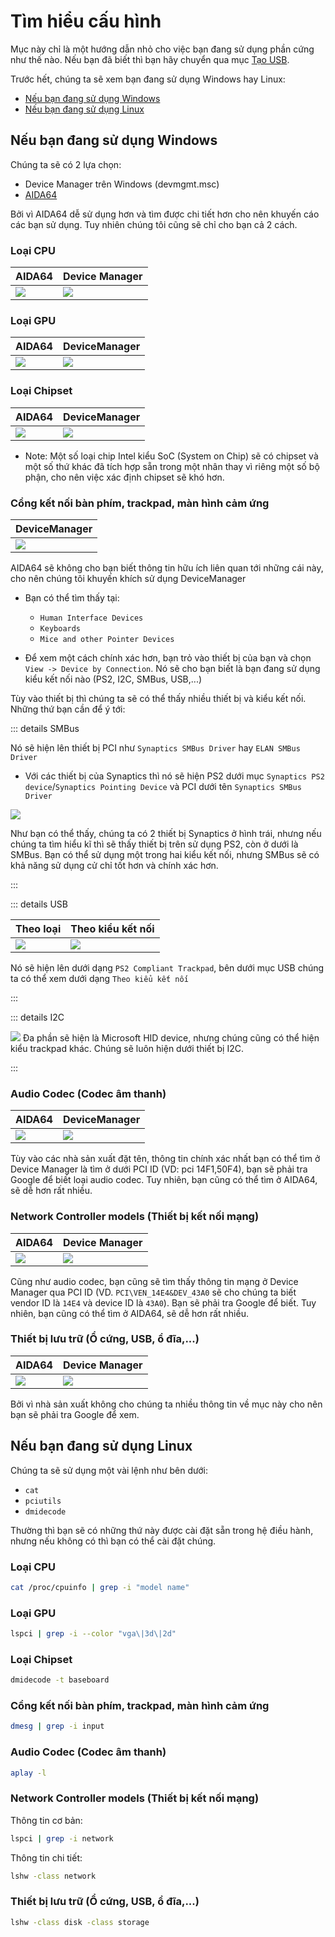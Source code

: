 # Tìm hiểu cấu hình

Mục này chỉ là một hướng dẫn nhỏ cho việc bạn đang sử dụng phần cứng như thế nào. Nếu bạn đã biết thì bạn hãy chuyển qua mục [Tạo USB](./installer-guide/).

Trước hết, chúng ta sẽ xem bạn đang sử dụng Windows hay Linux:

* [Nếu bạn đang sử dụng Windows](#neu-ban-dang-su-dung-windows)
* [Nếu bạn đang sử dụng Linux](#neu-ban-dang-su-dung-linux)

## Nếu bạn đang sử dụng Windows

Chúng ta sẽ có 2 lựa chọn:

* Device Manager trên Windows (devmgmt.msc)
* [AIDA64](https://www.aida64.com/downloads)

Bởi vì AIDA64 dễ sử dụng hơn và tìm được chi tiết hơn cho nên khuyến cáo các bạn sử dụng. Tuy nhiên chúng tôi cũng sẽ chỉ cho bạn cả 2 cách.

### Loại CPU

| AIDA64 | Device Manager|
| :--- | :--- |
| ![](./images/finding-hardware-md/cpu-model-aida64.png) | ![](./images/finding-hardware-md/cpu-model-devicemanager.png) |

### Loại GPU

| AIDA64 | DeviceManager|
| :--- | :--- |
| ![](./images/finding-hardware-md/GPU-model-aida64.png) | ![](./images/finding-hardware-md/GPU-model-devicemanager.png) |

### Loại Chipset

| AIDA64 | DeviceManager|
| :--- | :--- |
| ![](./images/finding-hardware-md/chipset-model-aida64.png) | ![](./images/finding-hardware-md/chipset-model-devicemanager.png) |

* Note: Một số loại chip Intel kiểu SoC (System on Chip) sẽ có chipset và một số thứ khác đã tích hợp sẵn trong một nhân thay vì riêng một số bộ phận, cho nên việc xác định chipset sẽ khó hơn.

### Cổng kết nối bàn phím, trackpad, màn hình cảm ứng

| DeviceManager |
| :--- |
| ![](./images/finding-hardware-md/trackpad-model-devicemanager.png) |

AIDA64 sẽ không cho bạn biết thông tin hữu ích liên quan tới những cái này, cho nên chúng tôi khuyến khích sử dụng DeviceManager

* Bạn có thể tìm thấy tại:
  * `Human Interface Devices`
  * `Keyboards`
  * `Mice and other Pointer Devices`

* Để xem một cách chính xác hơn, bạn trỏ vào thiết bị của bạn và chọn `View -> Device by Connection`. Nó sẽ cho bạn biết là bạn đang sử dụng kiểu kết nối nào (PS2, I2C, SMBus, USB,...)

Tùy vào thiết bị thì chúng ta sẽ có thể thấy nhiều thiết bị và kiểu kết nối. Những thứ bạn cần để ý tới:
  
::: details SMBus
  
Nó sẽ hiện lên thiết bị PCI như `Synaptics SMBus Driver` hay `ELAN SMBus Driver`

* Với các thiết bị của Synaptics thì nó sẽ hiện PS2 dưới mục `Synaptics PS2 device`/`Synaptics Pointing Device` và PCI dưới tên `Synaptics SMBus Driver`

![](./images/finding-hardware-md/Windows-SMBus-Device.png)

Như bạn có thể thấy, chúng ta có 2 thiết bị Synaptics ở hình trái, nhưng nếu chúng ta tìm hiểu kĩ thì sẽ thấy thiết bị trên sử dụng PS2, còn ở dưới là SMBus. Bạn có thể sử dụng một trong hai kiểu kết nối, nhưng SMBus sẽ có khả năng sử dụng cử chỉ tốt hơn và chính xác hơn.

:::

::: details USB

| Theo loại | Theo kiểu kết nối |
| :--- | :--- |
| ![](./images/finding-hardware-md/USB-trackpad-normal.png) | ![](./images/finding-hardware-md/USB-trackpad-by-connection.png)

Nó sẽ hiện lên dưới dạng `PS2 Compliant Trackpad`, bên dưới mục USB chúng ta có thể xem dưới dạng `Theo kiểu kết nối`

:::

::: details I2C

![](./images/finding-hardware-md/i2c-trackpad.png)
Đa phần sẽ hiện là Microsoft HID device, nhưng chúng cũng có thể hiện kiểu trackpad khác. Chúng sẽ luôn hiện dưới thiết bị I2C.

:::
  
### Audio Codec (Codec âm thanh)

| AIDA64 | DeviceManager|
| :--- | :--- |
| ![](./images/finding-hardware-md/audio-controller-aida64.png) | ![](./images/finding-hardware-md/audio-controller-aida64.png.png) |

Tùy vào các nhà sản xuất đặt tên, thông tin chính xác nhất bạn có thể tìm ở Device Manager là tìm ở dưới PCI ID (VD: pci 14F1,50F4), bạn sẽ phải tra Google để biết loại audio codec. Tuy nhiên, bạn cũng có thể tìm ở AIDA64, sẽ dễ hơn rất nhiều.

### Network Controller models (Thiết bị kết nối mạng)

| AIDA64 | Device Manager|
| :--- | :--- |
| ![](./images/finding-hardware-md/nic-model-aida64.png) | ![](./images/finding-hardware-md/nic-model-devicemanager.png) |

Cũng như audio codec, bạn cũng sẽ tìm thấy thông tin mạng ở Device Manager qua PCI ID (VD. `PCI\VEN_14E4&DEV_43A0` sẽ cho chúng ta biết vendor ID là `14E4` và device ID là `43A0`). Bạn sẽ phải tra Google để biết. Tuy nhiên, bạn cũng có thể tìm ở AIDA64, sẽ dễ hơn rất nhiều.

### Thiết bị lưu trữ (Ổ cứng, USB, ổ đĩa,...)

| AIDA64 | Device Manager|
| :--- | :--- |
| ![](./images/finding-hardware-md/disk-model-aida64.png) | ![](./images/finding-hardware-md/disk-model-devicemanager.png) |

Bởi vì nhà sản xuất không cho chúng ta nhiều thông tin về mục này cho nên bạn sẽ phải tra Google để xem.

## Nếu bạn đang sử dụng Linux

Chúng ta sẽ sử dụng một vài lệnh như bên dưới:

* `cat`
* `pciutils`
* `dmidecode`

Thường thì bạn sẽ có những thứ này được cài đặt sẵn trong hệ điều hành, nhưng nếu không có thì bạn có thể cài đặt chúng.

### Loại CPU

```sh
cat /proc/cpuinfo | grep -i "model name"
```

### Loại GPU

```sh
lspci | grep -i --color "vga\|3d\|2d"
```

### Loại Chipset

```sh
dmidecode -t baseboard
```

### Cổng kết nối bàn phím, trackpad, màn hình cảm ứng

```sh
dmesg | grep -i input
```

### Audio Codec (Codec âm thanh)

```sh
aplay -l
```

### Network Controller models (Thiết bị kết nối mạng)

Thông tin cơ bản:

```sh
lspci | grep -i network
```

Thông tin chi tiết:

```sh
lshw -class network
```

### Thiết bị lưu trữ (Ổ cứng, USB, ổ đĩa,...)

```sh
lshw -class disk -class storage
```
